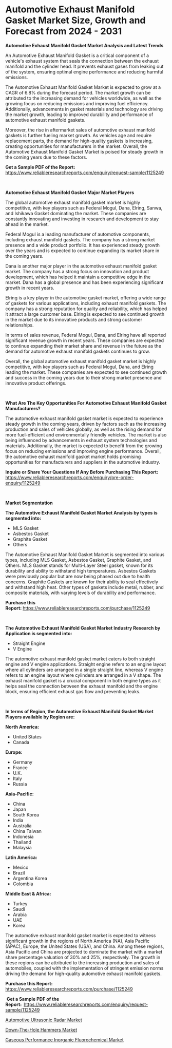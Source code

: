 <p><h1>Automotive Exhaust Manifold Gasket Market Size, Growth and Forecast from 2024 - 2031</h1></p><p><strong>Automotive Exhaust Manifold Gasket Market Analysis and Latest Trends</strong></p>
<p><p>An Automotive Exhaust Manifold Gasket is a critical component of a vehicle's exhaust system that seals the connection between the exhaust manifold and the cylinder head. It prevents exhaust gases from leaking out of the system, ensuring optimal engine performance and reducing harmful emissions.</p><p>The Automotive Exhaust Manifold Gasket Market is expected to grow at a CAGR of 6.8% during the forecast period. The market growth can be attributed to the increasing demand for vehicles worldwide, as well as the growing focus on reducing emissions and improving fuel efficiency. Additionally, advancements in gasket materials and technology are driving the market growth, leading to improved durability and performance of automotive exhaust manifold gaskets.</p><p>Moreover, the rise in aftermarket sales of automotive exhaust manifold gaskets is further fueling market growth. As vehicles age and require replacement parts, the demand for high-quality gaskets is increasing, creating opportunities for manufacturers in the market. Overall, the Automotive Exhaust Manifold Gasket Market is poised for steady growth in the coming years due to these factors.</p></p>
<p><strong>Get a Sample PDF of the Report:&nbsp;</strong> <a href="https://www.reliableresearchreports.com/enquiry/request-sample/1125249">https://www.reliableresearchreports.com/enquiry/request-sample/1125249</a></p>
<p>&nbsp;</p>
<p><strong>Automotive Exhaust Manifold Gasket Major Market Players</strong></p>
<p><p>The global automotive exhaust manifold gasket market is highly competitive, with key players such as Federal Mogul, Dana, Elring, Sanwa, and Ishikawa Gasket dominating the market. These companies are constantly innovating and investing in research and development to stay ahead in the market.</p><p>Federal Mogul is a leading manufacturer of automotive components, including exhaust manifold gaskets. The company has a strong market presence and a wide product portfolio. It has experienced steady growth over the years and is expected to continue expanding its market share in the coming years.</p><p>Dana is another major player in the automotive exhaust manifold gasket market. The company has a strong focus on innovation and product development, which has helped it maintain a competitive edge in the market. Dana has a global presence and has been experiencing significant growth in recent years.</p><p>Elring is a key player in the automotive gasket market, offering a wide range of gaskets for various applications, including exhaust manifold gaskets. The company has a strong reputation for quality and reliability, which has helped it attract a large customer base. Elring is expected to see continued growth in the market due to its innovative products and strong customer relationships.</p><p>In terms of sales revenue, Federal Mogul, Dana, and Elring have all reported significant revenue growth in recent years. These companies are expected to continue expanding their market share and revenue in the future as the demand for automotive exhaust manifold gaskets continues to grow.</p><p>Overall, the global automotive exhaust manifold gasket market is highly competitive, with key players such as Federal Mogul, Dana, and Elring leading the market. These companies are expected to see continued growth and success in the coming years due to their strong market presence and innovative product offerings.</p></p>
<p>&nbsp;</p>
<p><strong>What Are The Key Opportunities For Automotive Exhaust Manifold Gasket Manufacturers?</strong></p>
<p><p>The automotive exhaust manifold gasket market is expected to experience steady growth in the coming years, driven by factors such as the increasing production and sales of vehicles globally, as well as the rising demand for more fuel-efficient and environmentally friendly vehicles. The market is also being influenced by advancements in exhaust system technologies and materials. Additionally, the market is expected to benefit from the growing focus on reducing emissions and improving engine performance. Overall, the automotive exhaust manifold gasket market holds promising opportunities for manufacturers and suppliers in the automotive industry.</p></p>
<p><strong>Inquire or Share Your Questions If Any Before Purchasing This Report:</strong> <a href="https://www.reliableresearchreports.com/enquiry/pre-order-enquiry/1125249">https://www.reliableresearchreports.com/enquiry/pre-order-enquiry/1125249</a></p>
<p>&nbsp;</p>
<p><strong>Market Segmentation</strong></p>
<p><strong>The Automotive Exhaust Manifold Gasket Market Analysis by types is segmented into:</strong></p>
<p><ul><li>MLS Gasket</li><li>Asbestos Gasket</li><li>Graphite Gasket</li><li>Others</li></ul></p>
<p><p>The Automotive Exhaust Manifold Gasket Market is segmented into various types, including MLS Gasket, Asbestos Gasket, Graphite Gasket, and Others. MLS Gasket stands for Multi-Layer Steel gasket, known for its durability and ability to withstand high temperatures. Asbestos Gaskets were previously popular but are now being phased out due to health concerns. Graphite Gaskets are known for their ability to seal effectively and withstand high heat. Other types of gaskets include metal, rubber, and composite materials, with varying levels of durability and performance.</p></p>
<p><strong>Purchase this Report:&nbsp;</strong><a href="https://www.reliableresearchreports.com/purchase/1125249">https://www.reliableresearchreports.com/purchase/1125249</a></p>
<p>&nbsp;</p>
<p><strong>The Automotive Exhaust Manifold Gasket Market Industry Research by Application is segmented into:</strong></p>
<p><ul><li>Straight Engine</li><li>V Engine</li></ul></p>
<p><p>The automotive exhaust manifold gasket market caters to both straight engine and V engine applications. Straight engine refers to an engine layout where all cylinders are arranged in a single straight line, whereas V engine refers to an engine layout where cylinders are arranged in a V shape. The exhaust manifold gasket is a crucial component in both engine types as it helps seal the connection between the exhaust manifold and the engine block, ensuring efficient exhaust gas flow and preventing leaks.</p></p>
<p>&nbsp;</p>
<p><strong>In terms of Region, the Automotive Exhaust Manifold Gasket Market Players available by Region are:</strong></p>
<p>
    <p> <strong> North America: </strong>
        <ul>
            <li>United States</li>
            <li>Canada</li>
        </ul>
        </p> 
    <p> <strong> Europe: </strong>
        <ul>
            <li>Germany</li>
            <li>France</li>
            <li>U.K.</li>
            <li>Italy</li>
            <li>Russia</li>
        </ul>
        </p> 
    <p> <strong> Asia-Pacific: </strong>
        <ul>
            <li>China</li>
            <li>Japan</li>
            <li>South Korea</li>
            <li>India</li>
            <li>Australia</li>
            <li>China Taiwan</li>
            <li>Indonesia</li>
            <li>Thailand</li>
            <li>Malaysia</li>
        </ul>
        </p> 
    <p> <strong> Latin America: </strong>
        <ul>
            <li>Mexico</li>
            <li>Brazil</li>
            <li>Argentina Korea</li>
            <li>Colombia</li>
        </ul>
        </p> 
    <p> <strong> Middle East & Africa: </strong>
        <ul>
            <li>Turkey</li>
            <li>Saudi</li>
            <li>Arabia</li>
            <li>UAE</li>
            <li>Korea</li>
        </ul>
    </p>
    </p>
<p><p>The automotive exhaust manifold gasket market is expected to witness significant growth in the regions of North America (NA), Asia Pacific (APAC), Europe, the United States (USA), and China. Among these regions, Asia Pacific and China are projected to dominate the market with a market share percentage valuation of 30% and 25%, respectively. The growth in these regions can be attributed to the increasing production and sales of automobiles, coupled with the implementation of stringent emission norms driving the demand for high-quality automotive exhaust manifold gaskets.</p></p>
<p><strong>Purchase this Report: </strong><a href="https://www.reliableresearchreports.com/purchase/1125249">https://www.reliableresearchreports.com/purchase/1125249</a></p>
<p>&nbsp;<strong>Get a Sample PDF of the Report:&nbsp;&nbsp;</strong><a href="https://www.reliableresearchreports.com/enquiry/request-sample/1125249">https://www.reliableresearchreports.com/enquiry/request-sample/1125249</a></p>
<p><strong></strong></p>
<p><p><a href="https://view.publitas.com/reportprime-1/automotive-ultrasonic-radar-market-research-report-provides-critical-insights-that-can-help-shape-business-development-and-investment-strategies/">Automotive Ultrasonic Radar Market</a></p><p><a href="https://view.publitas.com/reportprime-1/down-the-hole-hammers-market-size-growing-and-forecasted-for-period-from-2023-2030-and-provides-complete-market-analysis-of-this-market/">Down-The-Hole Hammers Market</a></p><p><a href="https://view.publitas.com/reportprime-1/gaseous-performance-inorganic-fluorochemical-market-offers-provide-insightful-data-for-the-time-period-from-2023-to-2030-and-also-provide-analysis-based-on-application-type-and-region/">Gaseous Performance Inorganic Fluorochemical Market</a></p></p>